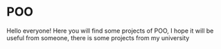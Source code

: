 # POO
Hello everyone! Here you will find some projects of POO, I hope it will be useful from someone, there is some projects from my university
